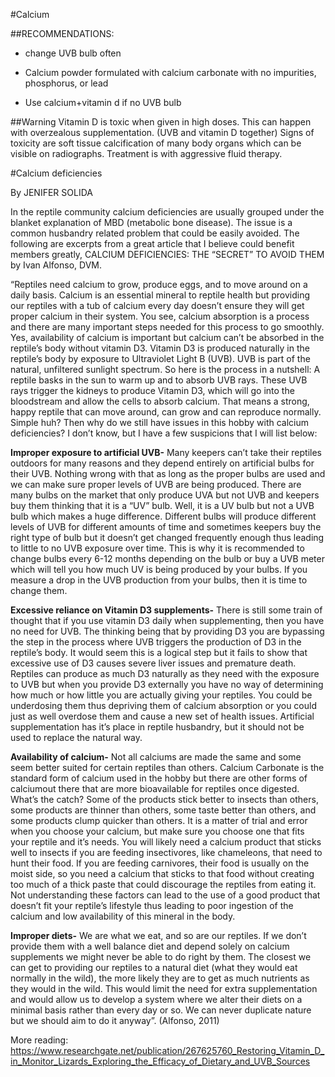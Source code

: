 #Calcium

##RECOMMENDATIONS: 

* change UVB bulb often

* Calcium powder formulated with calcium carbonate with no impurities, phosphorus, or lead

* Use calcium+vitamin d if no UVB bulb

##Warning
Vitamin D is toxic when given in high doses. This can happen with overzealous supplementation. (UVB and vitamin D together) Signs of toxicity are soft tissue calcification of many body organs which can be visible on radiographs. Treatment is with aggressive fluid therapy.

#Calcium deficiencies

By JENIFER SOLIDA

In the reptile community calcium deficiencies are usually grouped under the blanket explanation of MBD (metabolic bone disease). The issue is a common husbandry related problem that could be easily avoided. The following are excerpts from a great article that I believe could benefit members greatly, CALCIUM DEFICIENCIES: THE “SECRET” TO AVOID THEM by Ivan Alfonso, DVM.

“Reptiles need calcium to grow, produce eggs, and to move around on a daily basis. Calcium is an essential mineral to reptile health but providing our reptiles with a tub of calcium every day doesn’t ensure they will get proper calcium in their system. You see, calcium absorption is a process and there are many important steps needed for this process to go smoothly. Yes, availability of calcium is important but calcium can’t be absorbed in the reptile’s body without vitamin D3. Vitamin D3 is produced naturally in the reptile’s body by exposure to Ultraviolet Light B (UVB). UVB is part of the natural, unfiltered sunlight spectrum. So here is the process in a nutshell: A reptile basks in the sun to warm up and to absorb UVB rays. These UVB rays trigger the kidneys to produce Vitamin D3, which will go into the bloodstream and allow the cells to absorb calcium. That means a strong, happy reptile that can move around, can grow and can reproduce normally. Simple huh? Then why do we still have issues in this hobby with calcium deficiencies? I don’t know, but I have a few suspicions that I will list below: 

**Improper exposure to artificial UVB-** Many keepers can’t take their reptiles outdoors for many reasons and they depend entirely on artificial bulbs for their UVB. Nothing wrong with that as long as the proper bulbs are used and we can make sure proper levels of UVB are being produced. There are many bulbs on the market that only produce UVA but not UVB and keepers buy them thinking that it is a “UV” bulb. Well, it is a UV bulb but not a UVB bulb which makes a huge difference. Different bulbs will produce different levels of UVB for different amounts of time and sometimes keepers buy the right type of bulb but it doesn’t get changed frequently enough thus leading to little to no UVB exposure over time. This is why it is recommended to change bulbs every 6-12 months depending on the bulb or buy a UVB meter which will tell you how much UV is being produced by your bulbs. If you measure a drop in the UVB production from your bulbs, then it is time to change them.

**Excessive reliance on Vitamin D3 supplements-** There is still some train of thought that if you use vitamin D3 daily when supplementing, then you have no need for UVB. The thinking being that by providing D3 you are bypassing the step in the process where UVB triggers the production of D3 in the reptile’s body. It would seem this is a logical step but it fails to show that excessive use of D3 causes severe liver issues and premature death. Reptiles can produce as much D3 naturally as they need with the exposure to UVB but when you provide D3 externally you have no way of determining how much or how little you are actually giving your reptiles. You could be underdosing them thus depriving them of calcium absorption or you could just as well overdose them and cause a new set of health issues. Artificial supplementation has it’s place in reptile husbandry, but it should not be used to replace the natural way.


**Availability of calcium-** Not all calciums are made the same and some seem better suited for certain reptiles than others. Calcium Carbonate is the standard form of calcium used in the hobby but there are other forms of calciumout there that are more bioavailable for reptiles once digested. What’s the catch? Some of the products stick better to insects than others, some products are thinner than others, some taste better than others, and some products clump quicker than others. It is a matter of trial and error when you choose your calcium, but make sure you choose one that fits your reptile and it’s needs. You will likely need a calcium product that sticks well to insects if you are feeding insectivores, like chameleons, that need to hunt their food. If you are feeding carnivores, their food is usually on the moist side, so you need a calcium that sticks to that food without creating too much of a thick paste that could discourage the reptiles from eating it. Not understanding these factors can lead to the use of a good product that doesn’t fit your reptile’s lifestyle thus leading to poor ingestion of the calcium and low availability of this mineral in the body.

**Improper diets-** We are what we eat, and so are our reptiles. If we don’t provide them with a well balance diet and depend solely on calcium supplements we might never be able to do right by them. The closest we can get to providing our reptiles to a natural diet (what they would eat normally in the wild), the more likely they are to get as much nutrients as they would in the wild. This would limit the need for extra supplementation and would allow us to develop a system where we alter their diets on a minimal basis rather than every day or so. We can never duplicate nature but we should aim to do it anyway”. (Alfonso, 2011)

More reading:
https://www.researchgate.net/publication/267625760_Restoring_Vitamin_D_in_Monitor_Lizards_Exploring_the_Efficacy_of_Dietary_and_UVB_Sources
